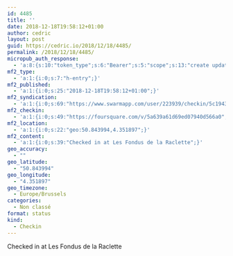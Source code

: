 ```yaml
---
id: 4485
title: ''
date: 2018-12-18T19:58:12+01:00
author: cedric
layout: post
guid: https://cedric.io/2018/12/18/4485/
permalink: /2018/12/18/4485/
micropub_auth_response:
  - 'a:8:{s:10:"token_type";s:6:"Bearer";s:5:"scope";s:13:"create update";s:2:"me";s:18:"https://cedric.io/";s:9:"issued_by";s:45:"https://cedric.io/wp-json/indieauth/1.0/token";s:9:"client_id";s:27:"https://ownyourswarm.p3k.io";s:9:"issued_at";i:1542614471;s:4:"user";i:1;s:13:"last_accessed";i:1545159509;}'
mf2_type:
  - 'a:1:{i:0;s:7:"h-entry";}'
mf2_published:
  - 'a:1:{i:0;s:25:"2018-12-18T19:58:12+01:00";}'
mf2_syndication:
  - 'a:1:{i:0;s:69:"https://www.swarmapp.com/user/223939/checkin/5c19434495d986002c90fb53";}'
mf2_checkin:
  - 'a:1:{i:0;s:49:"https://foursquare.com/v/5a639a61d69ed07940d566a0";}'
mf2_location:
  - 'a:1:{i:0;s:22:"geo:50.843994,4.351897";}'
mf2_content:
  - 'a:1:{i:0;s:39:"Checked in at Les Fondus de la Raclette";}'
geo_accuracy:
  - ""
geo_latitude:
  - "50.843994"
geo_longitude:
  - "4.351897"
geo_timezone:
  - Europe/Brussels
categories:
  - Non classé
format: status
kind:
  - Checkin
---
```

Checked in at Les Fondus de la Raclette